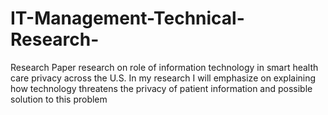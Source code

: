 # IT-Management-Technical-Research-
Research Paper
 research on role of information technology in smart health care privacy across
the U.S. In my research I will emphasize on explaining how technology threatens the privacy of patient
information and possible solution to this problem
